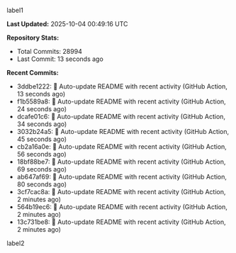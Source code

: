 
label1 
<!-- ACTIVITY_START -->
**Last Updated:** 2025-10-04 00:49:16 UTC

**Repository Stats:**
- Total Commits: 28994
- Last Commit: 13 seconds ago

**Recent Commits:**
- 3ddbe1222: 🤖 Auto-update README with recent activity (GitHub Action, 13 seconds ago)
- f1b5589a8: 🤖 Auto-update README with recent activity (GitHub Action, 24 seconds ago)
- dcafe01c6: 🤖 Auto-update README with recent activity (GitHub Action, 34 seconds ago)
- 3032b24a5: 🤖 Auto-update README with recent activity (GitHub Action, 45 seconds ago)
- cb2a16a0e: 🤖 Auto-update README with recent activity (GitHub Action, 56 seconds ago)
- 18bf88be7: 🤖 Auto-update README with recent activity (GitHub Action, 69 seconds ago)
- ab647af69: 🤖 Auto-update README with recent activity (GitHub Action, 80 seconds ago)
- 3cf7cac8a: 🤖 Auto-update README with recent activity (GitHub Action, 2 minutes ago)
- 564b19ec6: 🤖 Auto-update README with recent activity (GitHub Action, 2 minutes ago)
- 13c731be8: 🤖 Auto-update README with recent activity (GitHub Action, 2 minutes ago)
<!-- ACTIVITY_END -->

label2
